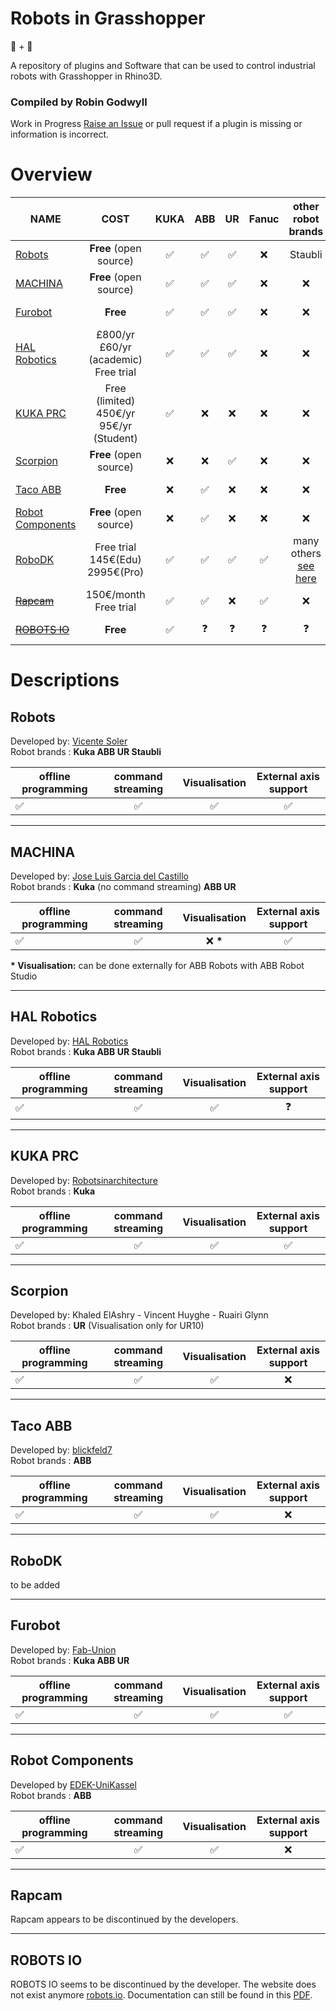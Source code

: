 # Robots in Grasshopper
🤖 + 🦗

A repository of plugins and Software that can be used to control industrial robots with Grasshopper in Rhino3D.
### Compiled by Robin Godwyll
Work in Progress [Raise an Issue](https://github.com/boundlessmaking/Robots-in-Grasshopper/issues) or pull request if a plugin is missing or information is incorrect.


# Overview

| NAME                  |COST                                                     | KUKA             |      ABB         | UR               | Fanuc            |other<br>robot<br>brands                              |Link                                                                                                                                                                                                |
| ----------                     |:-------------:                                 |:----------------:|:----------------:|:----------------:|:----------------:|:--:                                                  |---                                                                                                                                                                                                 |
|[Robots](#Robots)               | **Free** (open source)                         |:white_check_mark:|:white_check_mark:|:white_check_mark:|:x:               |Staubli                                                   |[github](https://github.com/visose/Robots)                                                                                                                                                      |
|[MACHINA](#Machina)             | **Free** (open source)                         |:white_check_mark:|:white_check_mark:|:white_check_mark:|:x:               |:x:                                                   |[Food4Rhino](https://www.food4rhino.com/app/machina)<br> [github](https://github.com/RobotExMachina)                                                                                                |
|[Furobot](#Furobot)             | **Free**                                       |:white_check_mark:|:white_check_mark:|:white_check_mark:|:x:               |:x:                                                   |[Food4Rhino](https://www.food4rhino.com/app/furobot)<br>[Website](http://www.fab-union.com/en/col.jsp?id=103)        |
|[HAL Robotics](#HAL)            | £800/yr<br>£60/yr (academic)<br>Free trial     |:white_check_mark:|:white_check_mark:|:white_check_mark:|:x:               |:x:                                                   |[Food4Rhino(old)](https://www.food4rhino.com/app/hal-robot-programming-control)<br> [Food4Rhino(new)](https://www.food4rhino.com/app/hal-robotics-framework)<br>[Website](https://hal-robotics.com/)|
|[KUKA PRC](#KukaPRC)            | Free (limited)<br> 450€/yr<br>95€/yr (Student) |:white_check_mark:|:x:               |:x:               |:x:               |:x:                                                   |[Food4Rhino](https://www.food4rhino.com/app/kukaprc-parametric-robot-control-grasshopper)<br> [Website](https://www.robotsinarchitecture.org/kuka-prc)                                              |
|[Scorpion](#Scorpion)           | **Free** (open source)                                    | :x:              |:x:               |:white_check_mark:|:x:               |:x:                                                   |[Food4Rhino](https://www.food4rhino.com/app/scorpion)<br>                                                                                                                                           |
|[Taco ABB](#Taco)               | **Free**                                       | :x:              |:white_check_mark:|:x:               |:x:               |:x:                                                   |[Food4Rhino](https://www.food4rhino.com/app/taco-abb)<br> [Website](http://blickfeld7.com/architecture/rhino/grasshopper/Taco/)                                                                     |
|[Robot Components](#RobotComp)  | **Free**  (open source)                        |:x:               |:white_check_mark:|:x:               |:x:               |:x:                                                   |[github](https://github.com/EDEK-UniKassel/RobotComponents)                         |
|[RoboDK](#RoboDK)               | Free trial<br>145€(Edu)<br>2995€(Pro)          |:white_check_mark:|:white_check_mark:|:white_check_mark:|:white_check_mark:|many others<br>[see here](https://robodk.com/library) |[Food4Rhino](https://www.food4rhino.com/app/robodk)<br> [Website](https://robodk.com/)                                                                                                              |
|~~[Rapcam](#Rapcam)~~           | 150€/month<br>Free trial                       |:white_check_mark:|:white_check_mark:|:x:               |:white_check_mark:|:x:                                                   |~~[Food4Rhino](https://www.food4rhino.com/app/rapcam-gh)<br> [Website](https://www.rapcam.eu/)~~                                                                                                    |
|~~[ROBOTS IO](#RobotsIO)~~      | **Free**                                       |:white_check_mark:|:question:        |:question:        |:question:        |:question:                                            |[Website](https://www.robofold.com/make/software/IO)<br> [Forum](https://www.grasshopper3d.com/group/io)                                                                                            |

# Descriptions

<a name="Robots"></a>
## Robots

Developed by: [Vicente Soler](https://github.com/visose)   
Robot brands : **Kuka  ABB  UR  Staubli**

| offline programming |command streaming | Visualisation    |External axis support|
| ----------          |:-------------:   |:-------------:   |:-------------------:|
| :white_check_mark:  |:white_check_mark:|:white_check_mark:|:white_check_mark:   |


___
<a name="Machina"></a>
## MACHINA
Developed by: [Jose Luis Garcia del Castillo](https://github.com/garciadelcastillo)   
Robot brands : **Kuka** (no command streaming)  **ABB  UR**

| offline programming |command streaming | Visualisation |External axis support|    
| ----------          |:-------------:   |:-------------:|:-------------------:|
| :white_check_mark:  |:white_check_mark:|:x: **\***          |:white_check_mark:   |

**\* Visualisation:** can be done externally for ABB Robots with ABB Robot Studio

___
<a name="HAL"></a>
## HAL Robotics
Developed by: [HAL Robotics](https://hal-robotics.com/)   
Robot brands : **Kuka ABB  UR Staubli**

| offline programming |command streaming | Visualisation    |External axis support|
| ----------          |:-------------:   |:----------------:|:-------------------:|
| :white_check_mark:  |:white_check_mark:|:white_check_mark:|:question:           |


___
<a name="KukaPRC"></a>
## KUKA PRC
Developed by: [Robotsinarchitecture](https://www.robotsinarchitecture.org/kuka-prc)   
Robot brands : **Kuka**

| offline programming |command streaming | Visualisation    |External axis support|
| ----------          |:-------------:   |:----------------:|:-------------------:|
| :white_check_mark:  |:white_check_mark:|:white_check_mark:|:white_check_mark:   |

___
<a name="Scorpion"></a>
## Scorpion
Developed by: Khaled ElAshry - Vincent Huyghe - Ruairi Glynn  
Robot brands : **UR** (Visualisation only for UR10)

| offline programming |command streaming | Visualisation    |External axis support|
| ----------          |:-------------:   |:-------------:   |:-------------------:|
| :white_check_mark:  |:white_check_mark:|:white_check_mark:|:x:                  |

___
<a name="Taco"></a>
## Taco ABB
Developed by: [blickfeld7](http://blickfeld7.com/architecture/rhino/grasshopper/Taco/)   
Robot brands : **ABB**

| offline programming |command streaming | Visualisation    |External axis support|
| ----------          |:-------------:   |:----------------:|:-------------------:|
| :white_check_mark:  |:white_check_mark:|:white_check_mark:|:x:   |

___
<a name="RoboDK"></a>
## RoboDK
to be added

___
<a name="Furobot"></a>
## Furobot
Developed by: [Fab-Union](http://www.fab-union.com/en/col.jsp?id=101)   
Robot brands : **Kuka ABB UR**

|offline programming|command streaming | Visualisation    |External axis support|
|-------------------|:-------------:   |:----------------:|:-------------------:|
|:white_check_mark: |:white_check_mark:|:white_check_mark:|:white_check_mark:   |


___
<a name="RobotComp"></a>
## Robot Components
Developed by [EDEK-UniKassel](https://github.com/EDEK-UniKassel)  
Robot brands : **ABB**

| offline programming |command streaming | Visualisation    |External axis support|
| ----------          |:-------------:   |:-------------:   |:-------------------:|
| :white_check_mark:  |:white_check_mark:|:white_check_mark:|:x:                  |

___
<a name="Rapcam"></a>
## Rapcam
Rapcam appears to be discontinued by the developers.

___
<a name="RobotsIO"></a>
## ROBOTS IO
ROBOTS IO seems to be discontinued by the developer. The website does not exist anymore [robots.io](http://www.robots.io/). Documentation can still be found in this [PDF](https://st2.ning.com/topology/rest/1.0/file/get/2811285740?profile=original).
